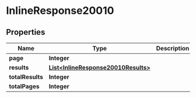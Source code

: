 
# InlineResponse20010

## Properties
Name | Type | Description | Notes
------------ | ------------- | ------------- | -------------
**page** | **Integer** |  |  [optional]
**results** | [**List&lt;InlineResponse20010Results&gt;**](InlineResponse20010Results.md) |  |  [optional]
**totalResults** | **Integer** |  |  [optional]
**totalPages** | **Integer** |  |  [optional]



